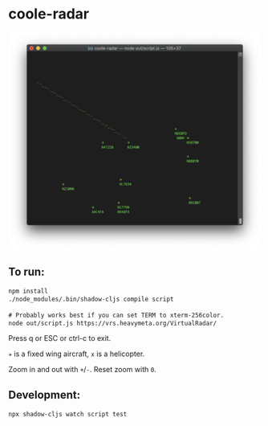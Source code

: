 # coole-radar

![Screenshot](screenshot.png?raw=true "Screenshot")

## To run:

```
npm install
./node_modules/.bin/shadow-cljs compile script

# Probably works best if you can set TERM to xterm-256color.
node out/script.js https://vrs.heavymeta.org/VirtualRadar/
```

Press q or ESC or ctrl-c to exit.

`✈` is a fixed wing aircraft, `x` is a helicopter.

Zoom in and out with `+`/`-`. Reset zoom with `0`.


## Development:

```
npx shadow-cljs watch script test
```
